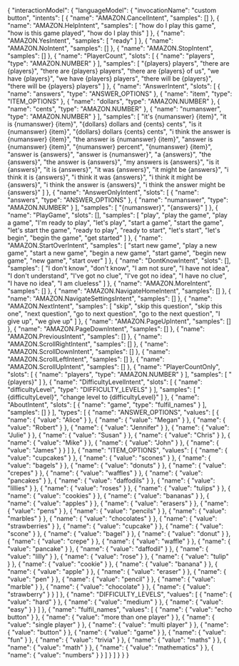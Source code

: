 {
    "interactionModel": {
        "languageModel": {
            "invocationName": "custom button",
            "intents": [
                {
                    "name": "AMAZON.CancelIntent",
                    "samples": []
                },
                {
                    "name": "AMAZON.HelpIntent",
                    "samples": [
                        "how do I play this game",
                        "how is this game played",
                        "how do I play this"
                    ]
                },
                {
                    "name": "AMAZON.YesIntent",
                    "samples": [
                        "ready"
                    ]
                },
                {
                    "name": "AMAZON.NoIntent",
                    "samples": []
                },
                {
                    "name": "AMAZON.StopIntent",
                    "samples": []
                },
                {
                    "name": "PlayerCount",
                    "slots": [
                        {
                            "name": "players",
                            "type": "AMAZON.NUMBER"
                        }
                    ],
                    "samples": [
                        "{players} players",
                        "there are {players}",
                        "there are {players} players",
                        "there are {players} of us",
                        "we have {players}",
                        "we have {players} players",
                        "there will be {players}",
                        "there will be {players} players"
                    ]
                },
                {
                    "name": "AnswerIntent",
                    "slots": [
                        {
                            "name": "answers",
                            "type": "ANSWER_OPTIONS"
                        },
                        {
                            "name": "item",
                            "type": "ITEM_OPTIONS"
                        },
                        {
                            "name": "dollars",
                            "type": "AMAZON.NUMBER"
                        },
                        {
                            "name": "cents",
                            "type": "AMAZON.NUMBER"
                        },
                        {
                            "name": "numanswer",
                            "type": "AMAZON.NUMBER"
                        }
                    ],
                    "samples": [
                        "it's {numanswer} {item}",
                        "it is {numanswer} {item}",
                        "{dollars} dollars and {cents} cents",
                        "is it {numanswer} {item}",
                        "{dollars} dollars {cents} cents",
                        "i think the answer is {numanswer} {item}",
                        "the answer is {numanswer} {item}",
                        "answer is {numanswer} {item}",
                        "{numanswer} percent",
                        "{numanswer} {item}",
                        "answer is {answers}",
                        "answer is {numanswer}",
                        "a {answers}",
                        "the {answers}",
                        "the answer is {answers}",
                        "my answers is {answers}",
                        "is it {answers}",
                        "it is {answers}",
                        "it was {answers}",
                        "it might be {answers}",
                        "i think it is {answers}",
                        "i think it was {answers}",
                        "i think it might be {answers}",
                        "i think the answer is {answers}",
                        "i think the answer might be {answers}"
                    ]
                },
                {
                    "name": "AnswerOnlyIntent",
                    "slots": [
                        {
                            "name": "answers",
                            "type": "ANSWER_OPTIONS"
                        },
                        {
                            "name": "numanswer",
                            "type": "AMAZON.NUMBER"
                        }
                    ],
                    "samples": [
                        "{numanswer}",
                        "{answers}"
                    ]
                },
                {
                    "name": "PlayGame",
                    "slots": [],
                    "samples": [
                        "play",
                        "play the game",
                        "play a game",
                        "I'm ready to play",
                        "let's play",
                        "start a game",
                        "start the game",
                        "let's start the game",
                        "ready to play",
                        "ready to start",
                        "let's start",
                        "let's begin",
                        "begin the game",
                        "get started"
                    ]
                },
                {
                    "name": "AMAZON.StartOverIntent",
                    "samples": [
                        "start new game",
                        "play a new game",
                        "start a new game",
                        "begin a new game",
                        "start game",
                        "begin new game",
                        "new game",
                        "start over"
                    ]
                },
                {
                    "name": "DontKnowIntent",
                    "slots": [],
                    "samples": [
                        "I don't know",
                        "don't know",
                        "I am not sure",
                        "I have not idea",
                        "I don't understand",
                        "I've got no clue",
                        "I've got no idea",
                        "I have no clue",
                        "I have no idea",
                        "I am clueless"
                    ]
                },
                {
                    "name": "AMAZON.MoreIntent",
                    "samples": []
                },
                {
                    "name": "AMAZON.NavigateHomeIntent",
                    "samples": []
                },
                {
                    "name": "AMAZON.NavigateSettingsIntent",
                    "samples": []
                },
                {
                    "name": "AMAZON.NextIntent",
                    "samples": [
                        "skip",
                        "skip this question",
                        "skip this one",
                        "next question",
                        "go to next question",
                        "go to the next question",
                        "I give up",
                        "we give up"
                    ]
                },
                {
                    "name": "AMAZON.PageUpIntent",
                    "samples": []
                },
                {
                    "name": "AMAZON.PageDownIntent",
                    "samples": []
                },
                {
                    "name": "AMAZON.PreviousIntent",
                    "samples": []
                },
                {
                    "name": "AMAZON.ScrollRightIntent",
                    "samples": []
                },
                {
                    "name": "AMAZON.ScrollDownIntent",
                    "samples": []
                },
                {
                    "name": "AMAZON.ScrollLeftIntent",
                    "samples": []
                },
                {
                    "name": "AMAZON.ScrollUpIntent",
                    "samples": []
                },
                {
                    "name": "PlayerCountOnly",
                    "slots": [
                        {
                            "name": "players",
                            "type": "AMAZON.NUMBER"
                        }
                    ],
                    "samples": [
                        "{players}"
                    ]
                },
                {
                    "name": "DifficultyLevelIntent",
                    "slots": [
                        {
                            "name": "difficultyLevel",
                            "type": "DIFFICULTY_LEVELS"
                        }
                    ],
                    "samples": [
                        "{difficultyLevel}",
                        "change level to {difficultyLevel}"
                    ]
                },
                {
                    "name": "AboutIntent",
                    "slots": [
                        {
                            "name": "game",
                            "type": "fulfil_names"
                        }
                    ],
                    "samples": []
                }
            ],
            "types": [
                {
                    "name": "ANSWER_OPTIONS",
                    "values": [
                        {
                            "name": {
                                "value": "Alice"
                            }
                        },
                        {
                            "name": {
                                "value": "Megan"
                            }
                        },
                        {
                            "name": {
                                "value": "Robert"
                            }
                        },
                        {
                            "name": {
                                "value": "Jennifer"
                            }
                        },
                        {
                            "name": {
                                "value": "Julie"
                            }
                        },
                        {
                            "name": {
                                "value": "Susan"
                            }
                        },
                        {
                            "name": {
                                "value": "Chris"
                            }
                        },
                        {
                            "name": {
                                "value": "Mike"
                            }
                        },
                        {
                            "name": {
                                "value": "John"
                            }
                        },
                        {
                            "name": {
                                "value": "James"
                            }
                        }
                    ]
                },
                {
                    "name": "ITEM_OPTIONS",
                    "values": [
                        {
                            "name": {
                                "value": "cupcakes"
                            }
                        },
                        {
                            "name": {
                                "value": "scones"
                            }
                        },
                        {
                            "name": {
                                "value": "bagels"
                            }
                        },
                        {
                            "name": {
                                "value": "donuts"
                            }
                        },
                        {
                            "name": {
                                "value": "crepes"
                            }
                        },
                        {
                            "name": {
                                "value": "waffles"
                            }
                        },
                        {
                            "name": {
                                "value": "pancakes"
                            }
                        },
                        {
                            "name": {
                                "value": "daffodils"
                            }
                        },
                        {
                            "name": {
                                "value": "lillies"
                            }
                        },
                        {
                            "name": {
                                "value": "roses"
                            }
                        },
                        {
                            "name": {
                                "value": "tulips"
                            }
                        },
                        {
                            "name": {
                                "value": "cookies"
                            }
                        },
                        {
                            "name": {
                                "value": "bananas"
                            }
                        },
                        {
                            "name": {
                                "value": "apples"
                            }
                        },
                        {
                            "name": {
                                "value": "erasers"
                            }
                        },
                        {
                            "name": {
                                "value": "pens"
                            }
                        },
                        {
                            "name": {
                                "value": "pencils"
                            }
                        },
                        {
                            "name": {
                                "value": "marbles"
                            }
                        },
                        {
                            "name": {
                                "value": "chocolates"
                            }
                        },
                        {
                            "name": {
                                "value": "strawberries"
                            }
                        },
                        {
                            "name": {
                                "value": "cupcake"
                            }
                        },
                        {
                            "name": {
                                "value": "scone"
                            }
                        },
                        {
                            "name": {
                                "value": "bagel"
                            }
                        },
                        {
                            "name": {
                                "value": "donut"
                            }
                        },
                        {
                            "name": {
                                "value": "crepe"
                            }
                        },
                        {
                            "name": {
                                "value": "waffle"
                            }
                        },
                        {
                            "name": {
                                "value": "pancake"
                            }
                        },
                        {
                            "name": {
                                "value": "daffodil"
                            }
                        },
                        {
                            "name": {
                                "value": "lilly"
                            }
                        },
                        {
                            "name": {
                                "value": "rose"
                            }
                        },
                        {
                            "name": {
                                "value": "tulip"
                            }
                        },
                        {
                            "name": {
                                "value": "cookie"
                            }
                        },
                        {
                            "name": {
                                "value": "banana"
                            }
                        },
                        {
                            "name": {
                                "value": "apple"
                            }
                        },
                        {
                            "name": {
                                "value": "eraser"
                            }
                        },
                        {
                            "name": {
                                "value": "pen"
                            }
                        },
                        {
                            "name": {
                                "value": "pencil"
                            }
                        },
                        {
                            "name": {
                                "value": "marble"
                            }
                        },
                        {
                            "name": {
                                "value": "chocolate"
                            }
                        },
                        {
                            "name": {
                                "value": "strawberry"
                            }
                        }
                    ]
                },
                {
                    "name": "DIFFICULTY_LEVELS",
                    "values": [
                        {
                            "name": {
                                "value": "hard"
                            }
                        },
                        {
                            "name": {
                                "value": "medium"
                            }
                        },
                        {
                            "name": {
                                "value": "easy"
                            }
                        }
                    ]
                },
                {
                    "name": "fulfil_names",
                    "values": [
                        {
                            "name": {
                                "value": "echo button"
                            }
                        },
                        {
                            "name": {
                                "value": "more than one player"
                            }
                        },
                        {
                            "name": {
                                "value": "single player"
                            }
                        },
                        {
                            "name": {
                                "value": "multi player"
                            }
                        },
                        {
                            "name": {
                                "value": "button"
                            }
                        },
                        {
                            "name": {
                                "value": "game"
                            }
                        },
                        {
                            "name": {
                                "value": "fun"
                            }
                        },
                        {
                            "name": {
                                "value": "trivia"
                            }
                        },
                        {
                            "name": {
                                "value": "maths"
                            }
                        },
                        {
                            "name": {
                                "value": "math"
                            }
                        },
                        {
                            "name": {
                                "value": "mathematics"
                            }
                        },
                        {
                            "name": {
                                "value": "numbers"
                            }
                        }
                    ]
                }
            ]
        }
    }
}
